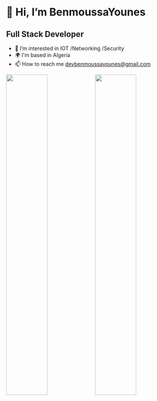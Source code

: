  # **👋 Hi, I’m BenmoussaYounes**
  ## Full Stack Developer
- 👀 I’m interested in IOT /Networking  /Security 
- 🌍 I'm based in Algeria
- 📫 How to reach me devbenmoussayounes@gmail.com
 
<img align="left" width="47%" src="https://github-readme-stats.vercel.app/api?username=Younes&show_icons=true&theme=default"/>
<img align="left" width="47%" src="https://github-readme-stats.vercel.app/api/top-langs/?username=BENMOUSSAYounes&layout=compact"/>
